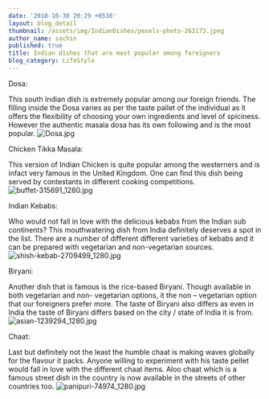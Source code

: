 ```yaml
---
date: '2018-10-30 20:29 +0530'
layout: blog_detail
thumbnail: /assets/img/IndianDishes/pexels-photo-263173.jpeg
author_name: sachin
published: true
title: Indian dishes that are most popular among foreigners
blog_category: LifeStyle
---
```

Dosa:

This south Indian dish is extremely popular among our foreign friends. The filling inside the Dosa varies as per the taste pallet of the individual as it offers the flexibility of choosing your own ingredients and level of spiciness. 
However the authentic masala dosa has its own following and is the most popular.
![Dosa.jpg]({{site.baseurl}}/assets/img/IndianDishes/Dosa.jpg)

Chicken Tikka Masala:

This version of Indian Chicken is quite popular among the westerners and is infact very famous in the United Kingdom. One can find this dish being served by contestants in different cooking competitions.
![buffet-315691_1280.jpg]({{site.baseurl}}/assets/img/IndianDishes/buffet-315691_1280.jpg)

Indian Kebabs:

Who would not fall in love with the delicious kebabs from the Indian sub continents? This mouthwatering dish from India definitely deserves a spot in the list. There are a number of different different varieties of kebabs and it can be prepared with vegetarian and non-vegetarian sources.
![shish-kebab-2709499_1280.jpg]({{site.baseurl}}/assets/img/IndianDishes/shish-kebab-2709499_1280.jpg)


Biryani:

Another dish that is famous is the rice-based Biryani. Though available in both vegetarian and non- vegetarian options, it the non – vegetarian option that our foreigners prefer more. The taste of Biryani also differs as even in India the taste of Biryani differs based on the city / state of India it is from.
![asian-1239294_1280.jpg]({{site.baseurl}}/assets/img/IndianDishes/asian-1239294_1280.jpg)

Chaat:

Last but definitely not the least the humble chaat is making waves globally for the flavour it packs. Anyone willing to experiment with his taste pellet would fall in love with the different chaat items. Aloo chaat which is a famous street dish in the country is now available in the streets of other countries too.
![panipuri-74974_1280.jpg]({{site.baseurl}}/assets/img/IndianDishes/panipuri-74974_1280.jpg)
